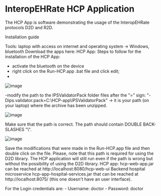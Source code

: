 # InteropEHRate HCP Application

The HCP App is software demonstrating the usage of the InteropEHRate protocols D2D and R2D.

Installation guide

Tools: laptop with access on internet and operating system -> Windows, bluetooth
Download the apps here: 
HCP App:
 Steps to follow for the installation of the HCP App:
- activate the bluetooth on the device
- right click on the Run-HCP.app .bat file and click edit; 
- 
![image](https://user-images.githubusercontent.com/104497337/168797837-536a953d-e6ac-4177-a0e1-159dc3df5366.png)


-modify the path to the IPSValidatorPack folder files after the "=" sign: "-Dips.validator.pack=C:\\HCP-app\\IPSValidatorPack" -> it is your path (on your laptop) where the archive has been unzipped.

![image](https://user-images.githubusercontent.com/104497337/168796194-1f3c09fb-0ad6-4b2f-b02b-ac98a59f5a3e.png)


Make sure that the path is correct. The path should contain DOUBLE BACK-SLASHES "\\".

![image](https://user-images.githubusercontent.com/104497337/168796107-87ab610b-f4d2-44bf-b34d-0f5fabafb475.png)

Save the modifications that were made in the Run-HCP.app file and then double click on the file.
Please, note that this path is required for using the D2D library. The HCP application will still run even if the path is wrong but without the possibility of using the D2D library.
 HCP app: hcp-web-app.jar can be reached at http://localhost:8080/hcp-web-ui
Backend hospital microservice hcp-app-hospital-services.jar that can be reached at http://localhost:8075/  (this one doesn't have an user interface).

 For the Login credentials are:
	- Username: doctor
	- Password: doctor

